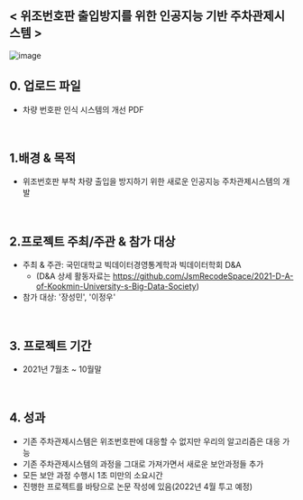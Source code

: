 ## < 위조번호판 출입방지를 위한 인공지능 기반 주차관제시스템 >
![image](https://user-images.githubusercontent.com/55688416/152130656-0382095d-086c-4d81-92dc-77d2956be936.png)

## 0. 업로드 파일
 - 차량 번호판 인식 시스템의 개선 PDF
<br>

## 1.배경 & 목적
 - 위조번호판 부착 차량 출입을 방지하기 위한 새로운 인공지능 주차관제시스템의 개발
<br>

## 2.프로젝트 주최/주관 & 참가 대상
 - 주최 & 주관: 국민대학교 빅데이터경영통계학과 빅데이터학회 D&A
   - (D&A 상세 활동자료는 https://github.com/JsmRecodeSpace/2021-D-A-of-Kookmin-University-s-Big-Data-Society)
 - 참가 대상: '장성민', '이정우'
<br>

## 3. 프로젝트 기간
 - 2021년 7월초 ~ 10월말
<br>

## 4. 성과
 - 기존 주차관제시스템은 위조번호판에 대응할 수 없지만 우리의 알고리즘은 대응 가능
 - 기존 주차관제시스템의 과정을 그대로 가져가면서 새로운 보안과정들 추가
 - 모든 보안 과정 수행시 1초 미만의 소요시간
 - 진행한 프로젝트를 바탕으로 논문 작성에 있음(2022년 4월 투고 예정)
